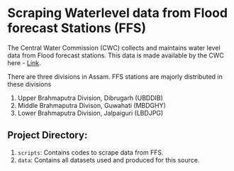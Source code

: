 # Scraping Waterlevel data from Flood forecast Stations (FFS)

The Central Water Commission (CWC) collects and maintains water level data from Flood forecast stations. This data is made available by the CWC here - [Link](https://ffs.india-water.gov.in/). 

There are three divisions in Assam. FFS stations are majorly distributed in these divisions
1. Upper Brahmaputra Division, Dibrugarh (UBDDIB)
2. Middle Brahmaputra Divison, Guwahati (MBDGHY)
3. Lower Brahmaputra Division, Jalpaiguri (LBDJPG)


## Project Directory:
1. `scripts`: Contains codes to scrape data from FFS.
2. `data`: Contains all datasets used and produced for this source.